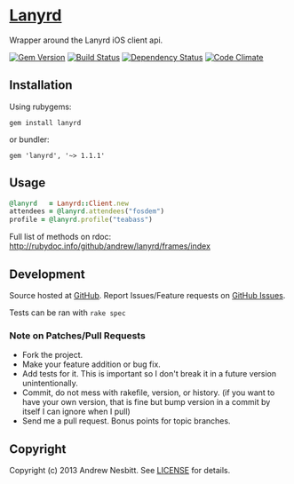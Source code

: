 # [Lanyrd](http://libraries.io/rubygems/lanyrd)

Wrapper around the Lanyrd iOS client api.

[![Gem Version](https://badge.fury.io/rb/lanyrd.png)](http://badge.fury.io/rb/lanyrd)
[![Build Status](https://secure.travis-ci.org/andrew/lanyrd.png?branch=master)](http://travis-ci.org/andrew/lanyrd)
[![Dependency Status](https://gemnasium.com/andrew/lanyrd.png)](https://gemnasium.com/andrew/lanyrd)
[![Code Climate](https://codeclimate.com/badge.png)](https://codeclimate.com/github/andrew/lanyrd)

## Installation 

Using rubygems:

    gem install lanyrd
    
or bundler:

    gem 'lanyrd', '~> 1.1.1'

## Usage

```ruby
@lanyrd   = Lanyrd::Client.new
attendees = @lanyrd.attendees("fosdem")
profile = @lanyrd.profile("teabass")
```

Full list of methods on rdoc: http://rubydoc.info/github/andrew/lanyrd/frames/index

## Development

Source hosted at [GitHub](http://github.com/andrew/lanyrd).
Report Issues/Feature requests on [GitHub Issues](http://github.com/andrew/lanyrd/issues).

Tests can be ran with `rake spec`

### Note on Patches/Pull Requests

 * Fork the project.
 * Make your feature addition or bug fix.
 * Add tests for it. This is important so I don't break it in a
   future version unintentionally.
 * Commit, do not mess with rakefile, version, or history.
   (if you want to have your own version, that is fine but bump version in a commit by itself I can ignore when I pull)
 * Send me a pull request. Bonus points for topic branches.

## Copyright

Copyright (c) 2013 Andrew Nesbitt. See [LICENSE](https://github.com/andrew/lanyrd/blob/master/LICENSE) for details.
